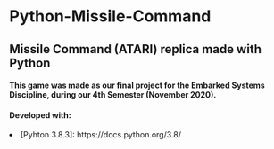# Python-Missile-Command

## Missile Command (ATARI) replica made with Python

#### This game was made as our final project for the Embarked Systems Discipline, during our 4th Semester (November 2020).
#### Developed with:
<li>[Pyhton 3.8.3]: https://docs.python.org/3.8/</li>
